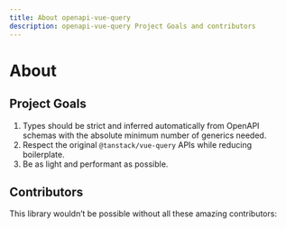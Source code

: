 ```yaml
---
title: About openapi-vue-query
description: openapi-vue-query Project Goals and contributors
---
```

<script setup>
  import { VPTeamMembers } from 'vitepress/theme';
  import contributors from '../data/contributors.json';
</script>

# About

## Project Goals

1. Types should be strict and inferred automatically from OpenAPI schemas with the absolute minimum number of generics needed.
2. Respect the original `@tanstack/vue-query` APIs while reducing boilerplate.
3. Be as light and performant as possible.

## Contributors

This library wouldn’t be possible without all these amazing contributors:

<VPTeamMembers size="small" :members="contributors['openapi-vue-query']" />
